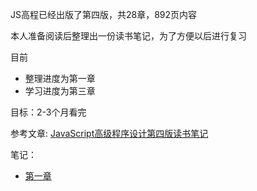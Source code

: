 JS高程已经出版了第四版，共28章，892页内容

本人准备阅读后整理出一份读书笔记，为了方便以后进行复习

目前
  + 整理进度为第一章
  + 学习进度为第三章

目标：2-3个月看完

参考文章: [JavaScript高级程序设计第四版读书笔记](https://zhuanlan.zhihu.com/p/258619297)

笔记：
  + [第一章](https://github.com/LFY836126/JS-Professional-4/blob/main/%E7%AC%AC%E4%B8%80%E7%AB%A0.md)